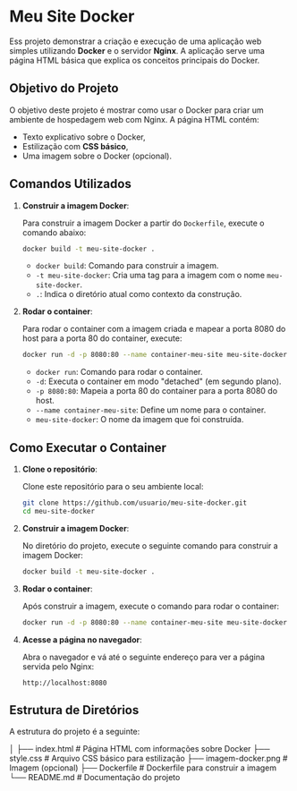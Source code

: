 # Meu Site Docker

Ess projeto demonstrar a criação e execução de uma aplicação web simples utilizando **Docker** e o servidor **Nginx**. A aplicação serve uma página HTML básica que explica os conceitos principais do Docker.

## Objetivo do Projeto

O objetivo deste projeto é mostrar como usar o Docker para criar um ambiente de hospedagem web com Nginx. A página HTML contém:
- Texto explicativo sobre o Docker,
- Estilização com **CSS básico**,
- Uma imagem sobre o Docker (opcional).

## Comandos Utilizados

1. **Construir a imagem Docker**:

    Para construir a imagem Docker a partir do `Dockerfile`, execute o comando abaixo:

    ```bash
    docker build -t meu-site-docker .
    ```

    - `docker build`: Comando para construir a imagem.
    - `-t meu-site-docker`: Cria uma tag para a imagem com o nome `meu-site-docker`.
    - `.`: Indica o diretório atual como contexto da construção.

2. **Rodar o container**:

    Para rodar o container com a imagem criada e mapear a porta 8080 do host para a porta 80 do container, execute:

    ```bash
    docker run -d -p 8080:80 --name container-meu-site meu-site-docker
    ```

    - `docker run`: Comando para rodar o container.
    - `-d`: Executa o container em modo "detached" (em segundo plano).
    - `-p 8080:80`: Mapeia a porta 80 do container para a porta 8080 do host.
    - `--name container-meu-site`: Define um nome para o container.
    - `meu-site-docker`: O nome da imagem que foi construída.

## Como Executar o Container

1. **Clone o repositório**:

    Clone este repositório para o seu ambiente local:

    ```bash
    git clone https://github.com/usuario/meu-site-docker.git
    cd meu-site-docker
    ```

2. **Construir a imagem Docker**:

    No diretório do projeto, execute o seguinte comando para construir a imagem Docker:

    ```bash
    docker build -t meu-site-docker .
    ```

3. **Rodar o container**:

    Após construir a imagem, execute o comando para rodar o container:

    ```bash
    docker run -d -p 8080:80 --name container-meu-site meu-site-docker
    ```

4. **Acesse a página no navegador**:

    Abra o navegador e vá até o seguinte endereço para ver a página servida pelo Nginx:

    ```
    http://localhost:8080
    ```

## Estrutura de Diretórios

A estrutura do projeto é a seguinte:

│
├── index.html # Página HTML com informações sobre Docker
├── style.css # Arquivo CSS básico para estilização
├── imagem-docker.png # Imagem (opcional)
├── Dockerfile # Dockerfile para construir a imagem
└── README.md # Documentação do projeto
